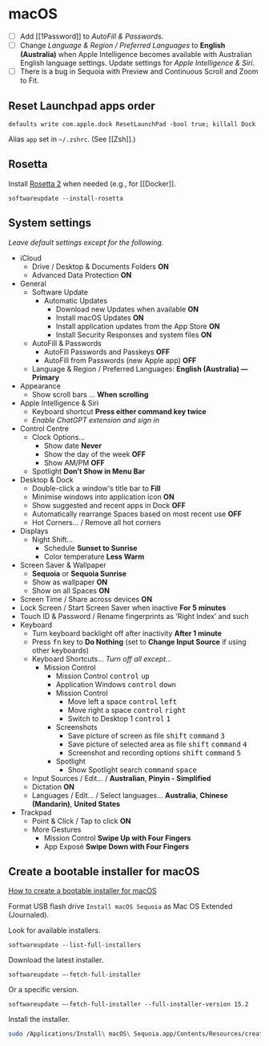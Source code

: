 # macOS

- [ ] Add [[1Password]] to *AutoFill & Passwords*.
- [ ] Change *Language & Region / Preferred Languages* to **English (Australia)** when Apple Intelligence becomes available with Australian English language settings. Update settings for *Apple Intelligence & Siri*.
- [ ] There is a bug in Sequoia with Preview and Continuous Scroll and Zoom to Fit.

## Reset Launchpad apps order

```
defaults write com.apple.dock ResetLaunchPad -bool true; killall Dock
```

Alias `app` set in `~/.zshrc`. (See [[Zsh]].)

## Rosetta

Install [Rosetta 2](https://support.apple.com/en-au/102527) when needed (e.g., for [[Docker]].

```shell
softwareupdate --install-rosetta
```

## System settings

*Leave default settings except for the following.*

- iCloud
	- Drive / Desktop & Documents Folders **ON**
	- Advanced Data Protection **ON**
- General
	- Software Update
		- Automatic Updates
			- Download new Updates when available **ON**
			- Install macOS Updates **ON**
			- Install application updates from the App Store **ON**
			- Install Security Responses and system files **ON**
	- AutoFill & Passwords
		- AutoFill Passwords and Passkeys **OFF**
		- AutoFill from Passwords (new Apple app) **OFF**
	- Language & Region / Preferred Languages: **English (Australia) — Primary**
- Appearance
	- Show scroll bars ... **When scrolling**
- Apple Intelligence & Siri
	- Keyboard shortcut **Press either command key twice**
	- *Enable ChatGPT extension and sign in*
- Control Centre
	- Clock Options…
		- Show date **Never**
		- Show the day of the week **OFF**
		- Show AM/PM **OFF**
	- Spotlight **Don’t Show in Menu Bar**
- Desktop & Dock
	- Double-click a window's title bar to **Fill**
	- Minimise windows into application icon **ON**
	- Show suggested and recent apps in Dock **OFF**
	- Automatically rearrange Spaces based on most recent use **OFF**
	- Hot Corners… / Remove all hot corners
- Displays
	- Night Shift…
		- Schedule **Sunset to Sunrise**
		- Color temperature **Less Warm**
- Screen Saver & Wallpaper
	- **Sequoia** or **Sequoia Sunrise**
	- Show as wallpaper **ON**
	- Show on all Spaces **ON**
- Screen Time / Share across devices **ON**
- Lock Screen / Start Screen Saver when inactive **For 5 minutes**
- Touch ID & Password / Rename fingerprints as ‘Right Index’ and such
- Keyboard
	- Turn keyboard backlight off after inactivity **After 1 minute**
	- Press <kbd>fn</kbd> key to **Do Nothing** (set to **Change Input Source** if using other keyboards)
	- Keyboard Shortcuts… *Turn off all except…*
		- Mission Control
			- Mission Control <kbd>control</kbd> <kbd>up</kbd>
			- Application Windows <kbd>control</kbd> <kbd>down</kbd>
			- Mission Control
				- Move left a space <kbd>control</kbd> <kbd>left</kbd>
				- Move right a space <kbd>control</kbd> <kbd>right</kbd>
				- Switch to Desktop 1 <kbd>control</kbd> <kbd>1</kbd>
			- Screenshots
				- Save picture of screen as file <kbd>shift</kbd> <kbd>command</kbd> <kbd>3</kbd>
				- Save picture of selected area as file <kbd>shift</kbd> <kbd>command</kbd> <kbd>4</kbd>
				- Screenshot and recording options <kbd>shift</kbd> <kbd>command</kbd> <kbd>5</kbd>
			- Spotlight
				- Show Spotlight search <kbd>command</kbd> <kbd>space</kbd>
	- Input Sources / Edit… / **Australian**, **Pinyin - Simplified**
	- Dictation **ON**
	- Languages / Edit… / Select languages… **Australia**, **Chinese (Mandarin)**, **United States**
- Trackpad
	- Point & Click / Tap to click **ON**
	- More Gestures
		- Mission Control **Swipe Up with Four Fingers**
		- App Exposé **Swipe Down with Four Fingers**

## Create a bootable installer for macOS

[How to create a bootable installer for macOS](https://sUpport.apple.com/en-us/HT201372)

Format USB flash drive `Install macOS Sequoia` as Mac OS Extended (Journaled).

Look for available installers.

```shell
softwareupdate --list-full-installers
```

Download the latest installer.

```shell
softwareupdate —-fetch-full-installer
```

Or a specific version.

```shell
softwareupdate —-fetch-full-installer --full-installer-version 15.2
```

Install the installer.

```zsh
sudo /Applications/Install\ macOS\ Sequoia.app/Contents/Resources/createinstallmedia --volume /Volumes/Install\ macOS\ Sequoia
```
